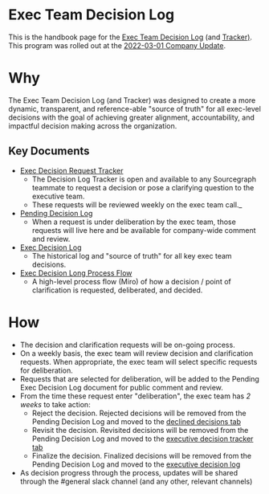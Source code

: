 # Exec Team Decision Log

This is the handbook page for the [Exec Team Decision Log](https://docs.google.com/document/d/14snvXSR_SosGfO9GFZHZ4GPy94omcEuDUUKrLdqUQuw/edit#)
(and [Tracker)](https://docs.google.com/spreadsheets/d/1GZjR4jYRucbRnpiFbhAKWvZG4pf8qMRn4lG57GRo3_g/edit#gid=0).
This program was rolled out at the [2022-03-01 Company Update](https://sourcegraph.zoom.us/rec/share/T_CFCvfR1AcWcFmsHT8678ntupe9bIXiZ8UN_H7a55eF_EZqS5gT0cSfd4YQn0w.lqWI83_aS7R2La7L).

# Why

The Exec Team Decision Log (and Tracker) was designed to create a more dynamic, transparent, and reference-able "source of truth" for all exec-level decisions
with the goal of achieving greater alignment, accountability, and impactful decision making across the organization.

## Key Documents

- [Exec Decision Request Tracker](https://docs.google.com/spreadsheets/d/1GZjR4jYRucbRnpiFbhAKWvZG4pf8qMRn4lG57GRo3_g/edit#gid=0)
  - The Decision Log Tracker is open and available to any Sourcegraph teammate to request a decision or pose a clarifying question to the executive team.
  - These requests will be reviewed weekly on the exec team call.\_
- [Pending Decision Log](https://docs.google.com/document/d/1x8lDPvQ3vOetuTCJacxH9iVdVk-LQvfdXa9J_vZaikw/edit)
  - When a request is under deliberation by the exec team, those requests will live here and be available for company-wide comment and review.
- [Exec Decision Log](https://docs.google.com/document/d/14snvXSR_SosGfO9GFZHZ4GPy94omcEuDUUKrLdqUQuw/edit#)
  - The historical log and "source of truth" for all key exec team decisions.
- [Exec Decision Long Process Flow](https://miro.com/app/board/uXjVOLhmfIM=/)
  - A high-level process flow (Miro) of how a decision / point of clarification is requested, deliberated, and decided.

# How

- The decision and clarification requests will be on-going process.
- On a weekly basis, the exec team will review decision and clarification requests. When appropriate, the exec team will select specific requests for deliberation.
- Requests that are selected for deliberation, will be added to the Pending Exec Decision Log document for public comment and review.
- From the time these request enter "deliberation", the exec team has _2 weeks_ to take action:
  - Reject the decision. Rejected decisions will be removed from the Pending Decision Log and moved to the [declined decisions tab](https://docs.google.com/spreadsheets/d/1GZjR4jYRucbRnpiFbhAKWvZG4pf8qMRn4lG57GRo3_g/edit#gid=1071034366)
  - Revisit the decision. Revisited decisions will be removed from the Pending Decision Log and moved to the [executive decision tracker tab](https://docs.google.com/spreadsheets/d/1GZjR4jYRucbRnpiFbhAKWvZG4pf8qMRn4lG57GRo3_g/edit#gid=0)
  - Finalize the decision. Finalized decisions will be removed from the Pending Decision Log and moved to the [executive decision log](https://docs.google.com/document/d/14snvXSR_SosGfO9GFZHZ4GPy94omcEuDUUKrLdqUQuw/edit#)
- As decision progress through the process, updates will be shared through the #general slack channel (and any other, relevant channels)
